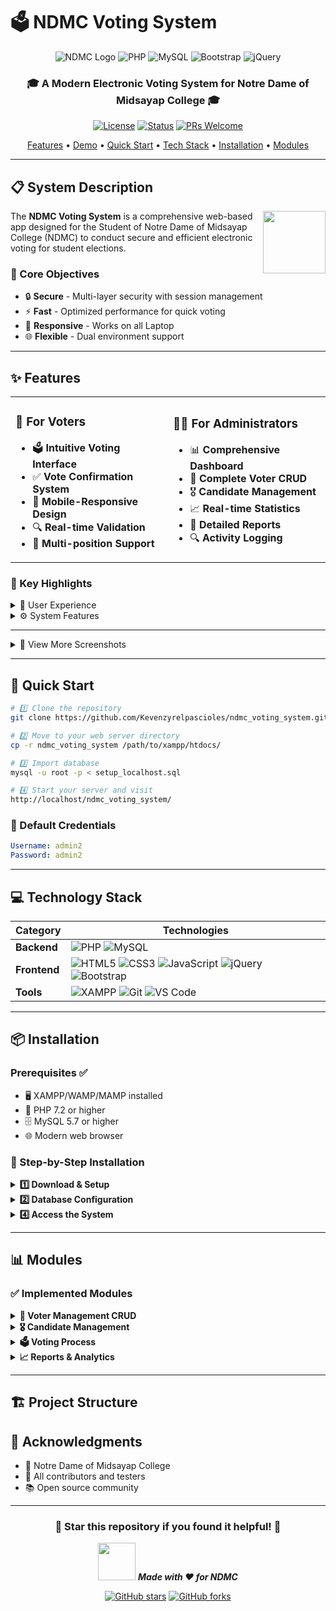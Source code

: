 # 🗳️ NDMC Voting System

<div align="center">
  
  ![NDMC Logo](https://img.shields.io/badge/NDMC-Voting%20System-green?style=for-the-badge&logo=checkmarx&logoColor=white)
  ![PHP](https://img.shields.io/badge/PHP-777BB4?style=for-the-badge&logo=php&logoColor=white)
  ![MySQL](https://img.shields.io/badge/MySQL-00000F?style=for-the-badge&logo=mysql&logoColor=white)
  ![Bootstrap](https://img.shields.io/badge/Bootstrap-563D7C?style=for-the-badge&logo=bootstrap&logoColor=white)
  ![jQuery](https://img.shields.io/badge/jQuery-0769AD?style=for-the-badge&logo=jquery&logoColor=white)
  
  <h3>🎓 A Modern Electronic Voting System for Notre Dame of Midsayap College 🎓</h3>
  
  [![License](https://img.shields.io/badge/License-MIT-blue.svg)](LICENSE)
  [![Status](https://img.shields.io/badge/Status-Active-success.svg)]()
  [![PRs Welcome](https://img.shields.io/badge/PRs-welcome-brightgreen.svg)](CONTRIBUTING.md)
  
  <p align="center">
    <a href="#-features">Features</a> •
    <a href="#-demo">Demo</a> •
    <a href="#-quick-start">Quick Start</a> •
    <a href="#-technology-stack">Tech Stack</a> •
    <a href="#-installation">Installation</a> •
    <a href="#-modules">Modules</a>
  </p>

</div>

---

## 📋 System Description

<img align="right" width="100" height="100" src="https://media.giphy.com/media/WUlplcMpOCEmTGBtBW/giphy.gif">

The **NDMC Voting System** is a comprehensive web-based app designed for the Student of Notre Dame of Midsayap College (NDMC) to conduct secure and efficient electronic voting for student elections.

### 🎯 Core Objectives
- 🔒 **Secure** - Multi-layer security with session management
- ⚡ **Fast** - Optimized performance for quick voting
- 📱 **Responsive** - Works on all Laptop
- 🌐 **Flexible** - Dual environment support


---

## ✨ Features

<table>
<tr>
<td width="50%">

### 👥 For Voters
- 🗳️ **Intuitive Voting Interface**
- ✅ **Vote Confirmation System**
- 📱 **Mobile-Responsive Design**
- 🔍 **Real-time Validation**
- 🎯 **Multi-position Support**

</td>
<td width="50%">

### 👨‍💼 For Administrators
- 📊 **Comprehensive Dashboard**
- 👤 **Complete Voter CRUD**
- 🎖️ **Candidate Management**
- 📈 **Real-time Statistics**
- 📝 **Detailed Reports**
- 🔍 **Activity Logging**

</td>
</tr>
</table>

### 🌟 Key Highlights



<details>
<summary>🎨 User Experience</summary>

- ✅ Intuitive Interface Design
- ✅ Mobile-First Approach
- ✅ Real-time Feedback
- ✅ Progress Indicators
- ✅ Confirmation Dialogs
- ✅ Error Handling

</details>

<details>
<summary>⚙️ System Features</summary>

- ✅ Dual Environment Support
- ✅ Automatic Configuration
- ✅ Department Hierarchy
- ✅ Multi-position Elections
- ✅ Export Capabilities
- ✅ Batch Operations

</details>

---



<details>
<summary>📸 View More Screenshots</summary>

<table>
<tr>
<td align="center">
  <img src="https://via.placeholder.com/300x200/2196F3/FFFFFF?text=Voter+Login" alt="Voter Login"><br>
  <b>🔐 Voter Login</b>
</td>
<td align="center">
  <img src="https://via.placeholder.com/300x200/FF9800/FFFFFF?text=Voting+Process" alt="Voting Process"><br>
  <b>🗳️ Voting Process</b>
</td>
<td align="center">
  <img src="https://via.placeholder.com/300x200/9C27B0/FFFFFF?text=Admin+Dashboard" alt="Admin Dashboard"><br>
  <b>📊 Admin Dashboard</b>
</td>
</tr>
</table>

</details>

---

## 🚀 Quick Start

```bash
# 1️⃣ Clone the repository
git clone https://github.com/Kevenzyrelpascioles/ndmc_voting_system.git

# 2️⃣ Move to your web server directory
cp -r ndmc_voting_system /path/to/xampp/htdocs/

# 3️⃣ Import database
mysql -u root -p < setup_localhost.sql

# 4️⃣ Start your server and visit
http://localhost/ndmc_voting_system/
```

### 🔑 Default Credentials
```yaml
Username: admin2
Password: admin2
```

---

## 💻 Technology Stack

<div align="center">

| Category | Technologies |
|----------|-------------|
| **Backend** | ![PHP](https://img.shields.io/badge/PHP-777BB4?style=flat-square&logo=php&logoColor=white) ![MySQL](https://img.shields.io/badge/MySQL-4479A1?style=flat-square&logo=mysql&logoColor=white) |
| **Frontend** | ![HTML5](https://img.shields.io/badge/HTML5-E34F26?style=flat-square&logo=html5&logoColor=white) ![CSS3](https://img.shields.io/badge/CSS3-1572B6?style=flat-square&logo=css3&logoColor=white) ![JavaScript](https://img.shields.io/badge/JavaScript-F7DF1E?style=flat-square&logo=javascript&logoColor=black) ![jQuery](https://img.shields.io/badge/jQuery-0769AD?style=flat-square&logo=jquery&logoColor=white) ![Bootstrap](https://img.shields.io/badge/Bootstrap-563D7C?style=flat-square&logo=bootstrap&logoColor=white) |
| **Tools** | ![XAMPP](https://img.shields.io/badge/XAMPP-FB7A24?style=flat-square&logo=xampp&logoColor=white) ![Git](https://img.shields.io/badge/Git-F05032?style=flat-square&logo=git&logoColor=white) ![VS Code](https://img.shields.io/badge/VS%20Code-007ACC?style=flat-square&logo=visual-studio-code&logoColor=white) |

</div>

---

## 📦 Installation

### Prerequisites ✅

- 🖥️ XAMPP/WAMP/MAMP installed
- 🐘 PHP 7.2 or higher
- 🗄️ MySQL 5.7 or higher
- 🌐 Modern web browser

### 🔧 Step-by-Step Installation

<details>
<summary><b>1️⃣ Download & Setup</b></summary>

```bash
# Clone the repository
git clone https://github.com/Kevenzyrelpascioles/ndmc_voting_system.git

# Navigate to the project
cd ndmc_voting_system

# Copy to web server directory
# For XAMPP (Windows)
cp -r . C:/xampp/htdocs/ndmc_voting_system/

# For XAMPP (Mac/Linux)
cp -r . /opt/lampp/htdocs/ndmc_voting_system/
```

</details>

<details>
<summary><b>2️⃣ Database Configuration</b></summary>

1. Start Apache and MySQL from XAMPP Control Panel
2. Open phpMyAdmin: `http://localhost/phpmyadmin`
3. Create a new database named `ndmc_voting_system`
4. Import `ndmc_voting_system`:
   - Click on the database
   - Go to "Import" tab
   - Choose file: `ndmc_voting_system.sql`
   - Click "Go"

</details>



<details>
<summary><b>4️⃣ Access the System</b></summary>

- 🗳️ **Voter Portal**: `http://localhost/ndmc_voting_system/`
- 👨‍💼 **Admin Panel**: `http://localhost/ndmc_voting_system/admin/`
- 📊 **Setup Check**: `http://localhost/ndmc_voting_system/setup_localhost.php`

</details>

---

## 📊 Modules

### ✅ Implemented Modules

<details>
<summary><b>👥 Voter Management CRUD</b></summary>

#### 🆕 CREATE - Add New Voters
- **Files**: `admin/new_voter.php`, `admin/save_voter.php`
- ✨ Auto-generated secure passwords
- 🏢 Department & course assignment
- ✔️ Duplicate prevention
- 📝 Form validation

#### 📖 READ - View Voter Lists
- **File**: `admin/voter_list.php`
- 🔍 Advanced search functionality
- 🏷️ Multiple filter options
- 📊 Voting status tracking
- 📥 Excel export capability

#### ✏️ UPDATE - Edit Voter Information
- **File**: `admin/edit_voter.php`
- 👤 Complete profile editing
- 🔐 Password management
- 🏢 Department transfers
- 📝 History tracking

#### 🗑️ DELETE - Remove Voters
- **File**: `admin/delete_voter.php`
- ⚠️ Confirmation dialogs
- 🔗 Cascade handling
- 📝 Audit logging

</details>

<details>
<summary><b>🎖️ Candidate Management</b></summary>

- CRUD operations
- Photo upload functionality
- Position management
- Voting statistics

</details>

<details>
<summary><b>🗳️ Voting Process</b></summary>

- Multi-step voting interface
- Real-time validation
- Vote confirmation system
- Security measures

</details>

<details>
<summary><b>📈 Reports & Analytics</b></summary>

- Real-time vote counting
- Detailed canvassing reports
- Export capabilities
- Visual statistics

</details>

---

## 🏗️ Project Structure

## 🙏 Acknowledgments

- 🏫 Notre Dame of Midsayap College
- 👥 All contributors and testers
- 📚 Open source community

---

<div align="center">

### 🌟 Star this repository if you found it helpful! 🌟

<img src="https://media.giphy.com/media/LnQjpWaON8nhr21vNW/giphy.gif" width="60"> <em><b>Made with ❤️ for NDMC</b></em>

[![GitHub stars](https://img.shields.io/github/stars/your-username/ndmc_voting_system?style=social)](https://github.com/your-username/ndmc_voting_system/stargazers)
[![GitHub forks](https://img.shields.io/github/forks/your-username/ndmc_voting_system?style=social)](https://github.com/your-username/ndmc_voting_system/network/members)

</div> 
